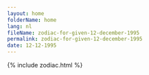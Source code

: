 ```yaml
---
layout: home
folderName: home
lang: nl
fileName: zodiac-for-given-12-december-1995
permalink: zodiac-for-given-12-december-1995
date: 12-12-1995
---
```

{% include zodiac.html %}
